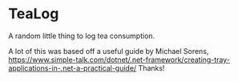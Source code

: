 # TeaLog
A random little thing to log tea consumption.

A lot of this was based off a useful guide by Michael Sorens, https://www.simple-talk.com/dotnet/.net-framework/creating-tray-applications-in-.net-a-practical-guide/
Thanks!
